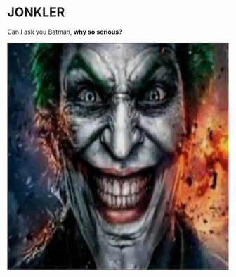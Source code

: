 # JONKLER
Can I ask you Batman, **why so serious?**
<br>
<br>
![Jonkler](assets/img/THE-GREATEST-JONKLER.png)
